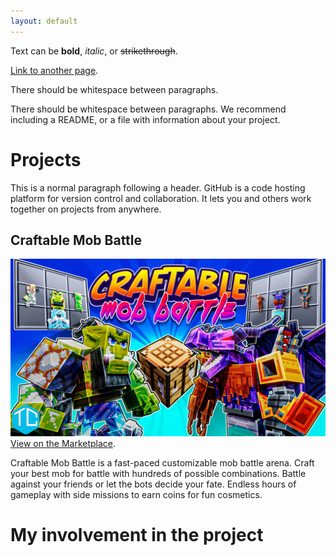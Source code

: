 ```yaml
---
layout: default
---
```


Text can be **bold**, _italic_, or ~~strikethrough~~.

[Link to another page](./another-page.html).

There should be whitespace between paragraphs.

There should be whitespace between paragraphs. We recommend including a README, or a file with information about your project.

# Projects

This is a normal paragraph following a header. GitHub is a code hosting platform for version control and collaboration. It lets you and others work together on projects from anywhere.

## Craftable Mob Battle

![Craftable Mob Battle](./images/content/cmb/ESF_MarketingKeyArt.jpg)
[View on the Marketplace](https://www.minecraft.net/en-us/marketplace/pdp?id=929096a3-e531-46e5-bac9-6d13bd7efdba).

Craftable Mob Battle is a fast-paced customizable mob battle arena. Craft your best mob for battle with hundreds of possible combinations. Battle against your friends or let the bots decide your fate. Endless hours of gameplay with side missions to earn coins for fun cosmetics.

# My involvement in the project

